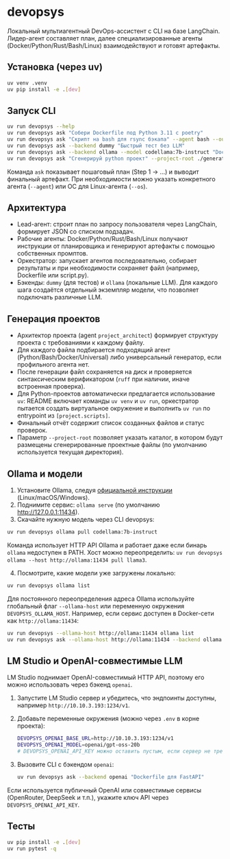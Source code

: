 # devopsys

Локальный мультиагентный DevOps-ассистент с CLI на базе LangChain. Лидер-агент составляет план, далее специализированные агенты (Docker/Python/Rust/Bash/Linux) взаимодействуют и готовят артефакты.

## Установка (через uv)

```bash
uv venv .venv
uv pip install -e .[dev]
```

## Запуск CLI

```bash
uv run devopsys --help
uv run devopsys ask "Собери Dockerfile под Python 3.11 c poetry"
uv run devopsys ask "Скрипт на bash для rsync бэкапа" --agent bash --out out/backup.sh
uv run devopsys ask --backend dummy "Быстрый тест без LLM"
uv run devopsys ask --backend ollama --model codellama:7b-instruct "Dockerfile для FastAPI"
uv run devopsys ask "Сгенерируй python проект" --project-root ./generated
```

Команда `ask` показывает пошаговый план (Step 1 → …) и выводит финальный артефакт. При необходимости можно указать конкретного агента (`--agent`) или ОС для Linux-агента (`--os`).

## Архитектура

- Lead-агент: строит план по запросу пользователя через LangChain, формирует JSON со списком подзадач.
- Рабочие агенты: Docker/Python/Rust/Bash/Linux получают инструкции от планировщика и генерируют артефакты с помощью собственных промптов.
- Оркестратор: запускает агентов последовательно, собирает результаты и при необходимости сохраняет файл (например, Dockerfile или script.py).
- Бэкенды: `dummy` (для тестов) и `ollama` (локальные LLM). Для каждого шага создаётся отдельный экземпляр модели, что позволяет подключать различные LLM.

## Генерация проектов

- Архитектор проекта (agent `project_architect`) формирует структуру проекта с требованиями к каждому файлу.
- Для каждого файла подбирается подходящий агент (Python/Bash/Docker/Universal) либо универсальный генератор, если профильного агента нет.
- После генерации файл сохраняется на диск и проверяется синтаксическим верификатором (`ruff` при наличии, иначе встроенная проверка).
- Для Python-проектов автоматически предлагается использование `uv`: README включает команды `uv venv` и `uv run`, оркестратор пытается создать виртуальное окружение и выполнить `uv run` по entrypoint из `[project.scripts]`.
- Финальный отчёт содержит список созданных файлов и статус проверок.
- Параметр `--project-root` позволяет указать каталог, в котором будут размещены сгенерированные проектные файлы (по умолчанию используется текущая директория).

## Ollama и модели

1. Установите Ollama, следуя [официальной инструкции](https://ollama.com/download) (Linux/macOS/Windows).
2. Поднимите сервис: `ollama serve` (по умолчанию http://127.0.0.1:11434).
3. Скачайте нужную модель через CLI devopsys:

```bash
uv run devopsys ollama pull codellama:7b-instruct
```

Команда использует HTTP API Ollama и работает даже если бинарь `ollama` недоступен в PATH. Хост можно переопределить: `uv run devopsys ollama --host http://ollama:11434 pull llama3`.

4. Посмотрите, какие модели уже загружены локально:

```bash
uv run devopsys ollama list
```

Для постоянного переопределения адреса Ollama используйте глобальный флаг `--ollama-host` или переменную окружения `DEVOPSYS_OLLAMA_HOST`. Например, если сервис доступен в Docker-сети как `http://ollama:11434`:

```bash
uv run devopsys --ollama-host http://ollama:11434 ollama list
uv run devopsys ask --ollama-host http://ollama:11434 --backend ollama --model codellama:7b-instruct "Dockerfile для FastAPI"
```

## LM Studio и OpenAI-совместимые LLM

LM Studio поднимает OpenAI-совместимый HTTP API, поэтому его можно использовать через бэкенд `openai`.

1. Запустите LM Studio сервер и убедитесь, что эндпоинты доступны, например `http://10.10.3.193:1234/v1`.
2. Добавьте переменные окружения (можно через `.env` в корне проекта):

   ```bash
   DEVOPSYS_OPENAI_BASE_URL=http://10.10.3.193:1234/v1
   DEVOPSYS_OPENAI_MODEL=openai/gpt-oss-20b
   # DEVOPSYS_OPENAI_API_KEY можно оставить пустым, если сервер не требует авторизации
   ```

3. Вызовите CLI с бэкендом `openai`:

   ```bash
   uv run devopsys ask --backend openai "Dockerfile для FastAPI"
   ```

Если используется публичный OpenAI или совместимые сервисы (OpenRouter, DeepSeek и т.п.), укажите ключ API через `DEVOPSYS_OPENAI_API_KEY`.

## Тесты

```bash
uv pip install -e .[dev]
uv run pytest -q
```
